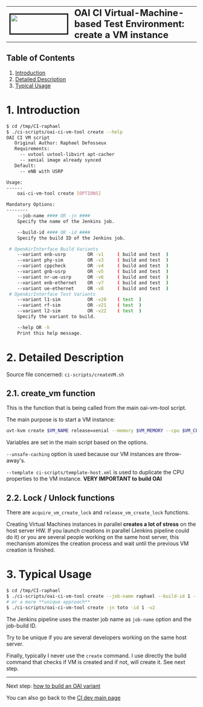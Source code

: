 <table style="border-collapse: collapse; border: none;">
  <tr style="border-collapse: collapse; border: none;">
    <td style="border-collapse: collapse; border: none;">
      <a href="http://www.openairinterface.org/">
         <img src="../../doc/images/oai_final_logo.png" alt="" border=3 height=50 width=150>
         </img>
      </a>
    </td>
    <td style="border-collapse: collapse; border: none; vertical-align: center;">
      <b><font size = "5">OAI CI Virtual-Machine-based Test Environment: create a VM instance</font></b>
    </td>
  </tr>
</table>

## Table of Contents ##

1.  [Introduction](#1-introduction)
2.  [Detailed Description](#2-detailed-description)
3.  [Typical Usage](#3-typical-usage)

# 1. Introduction #

```bash
$ cd /tmp/CI-raphael
$ ./ci-scripts/oai-ci-vm-tool create --help
OAI CI VM script
   Original Author: Raphael Defosseux
   Requirements:
     -- uvtool uvtool-libvirt apt-cacher
     -- xenial image already synced
   Default:
     -- eNB with USRP

Usage:
------
    oai-ci-vm-tool create [OPTIONS]

Mandatory Options:
--------
    --job-name #### OR -jn ####
    Specify the name of the Jenkins job.

    --build-id #### OR -id ####
    Specify the build ID of the Jenkins job.

 # OpenAirInterface Build Variants
    --variant enb-usrp        OR -v1     ( build and test  )
    --variant phy-sim         OR -v3     ( build and test  )
    --variant cppcheck        OR -v4     ( build and test  )
    --variant gnb-usrp        OR -v5     ( build and test  )
    --variant nr-ue-usrp      OR -v6     ( build and test  )
    --variant enb-ethernet    OR -v7     ( build and test  )
    --variant ue-ethernet     OR -v8     ( build and test  )
 # OpenAirInterface Test Variants
    --variant l1-sim          OR -v20    ( test  )
    --variant rf-sim          OR -v21    ( test  )
    --variant l2-sim          OR -v22    ( test  )
    Specify the variant to build.

    --help OR -h
    Print this help message.
```

# 2. Detailed Description #

Source file concerned: `ci-scripts/createVM.sh`

## 2.1. create_vm function ##

This is the function that is being called from the main oai-vm-tool script.

The main purpose is to start a VM instance:

```bash
uvt-kvm create $VM_NAME release=xenial --memory $VM_MEMORY --cpu $VM_CPU --disk $VM_DISK --unsafe-caching --template ci-scripts/template-host.xml
```

Variables are set in the main script based on the options.

`--unsafe-caching` option is used because our VM instances are throw-away's. 

`--template ci-scripts/template-host.xml` is used to duplicate the CPU properties to the VM instance. **VERY IMPORTANT to build OAI**

## 2.2. Lock / Unlock functions ##

There are `acquire_vm_create_lock` and `release_vm_create_lock` functions.

Creating Virtual Machines instances in parallel **creates a lot of stress** on the host server HW. If you launch creations in parallel (Jenkins pipeline could do it) or you are several people working on the same host server, this mechanism atomizes the creation process and wait until the previous VM creation is finished.

# 3. Typical Usage #

```bash
$ cd /tmp/CI-raphael
$ ./ci-scripts/oai-ci-vm-tool create --job-name raphael --build-id 1 --variant phy-sim
# or a more **unique approach**
$ ./ci-scripts/oai-ci-vm-tool create -jn toto -id 1 -v2
```

The Jenkins pipeline uses the master job name as `job-name` option and the job-build ID.

Try to be unique if you are several developers working on the same host server.

Finally, typically I never use the `create` command. I use directly the build command that checks if VM is created and if not, will create it. See next step.

---

Next step: [how to build an OAI variant](./vm_based_simulator_build.md)

You can also go back to the [CI dev main page](./ci_dev_home.md)

